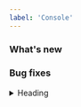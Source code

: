 ```yaml
---
label: 'Console'
---
```


### What's new

### Bug fixes

<details>
<summary>Heading</summary>
<ul>
<li>nested list 1</li>
<li>nested list 2</li>
</ul>
</details>
